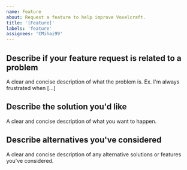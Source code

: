 ```yaml
---
name: Feature
about: Request a feature to help improve Voxelcraft.
title: '[Feature]'
labels: 'feature'
assignees: 'CMihai99'
---
```


## Describe if your feature request is related to a problem

A clear and concise description of what the problem is. Ex. I'm always frustrated when [...]

## Describe the solution you'd like

A clear and concise description of what you want to happen.

## Describe alternatives you've considered

A clear and concise description of any alternative solutions or features you've considered.
